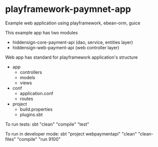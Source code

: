 # playframework-paymnet-app
Example web application using playframework, ebean-orm, guice

This example app has two modules
 - hiddensign-core-payment-api (dao, service, entities layer)
 - hiddensign-web-payment-api (web controller layer)

Web app has standard for playframework application's structure

 - app
    - controllers
    - models
    - views
 - conf
    - application.conf
    - routes
 - project
    - build.properties
    - plugins.sbt

To run tests:
    sbt "clean" "compile" "test"

To run in developer mode:
    sbt "project webpaymentapi" "clean" "clean-files" "compile" "run 9100"